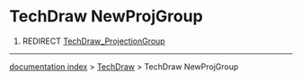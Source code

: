 # TechDraw NewProjGroup
1.  REDIRECT [TechDraw\_ProjectionGroup](TechDraw_ProjectionGroup.md)

---
[documentation index](../README.md) > [TechDraw](TechDraw_Workbench.md) > TechDraw NewProjGroup
